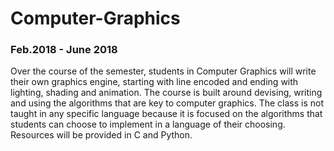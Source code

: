 # Computer-Graphics
### Feb.2018 - June 2018

Over the course of the semester, students in Computer Graphics will write their own graphics engine, starting with line encoded and ending with lighting, shading and animation. The course is built around devising, writing and using the algorithms that are key to computer graphics. The class is not taught in any specific language because it is focused on the algorithms that students can choose to implement in a language of their choosing. Resources will be provided in C and Python.